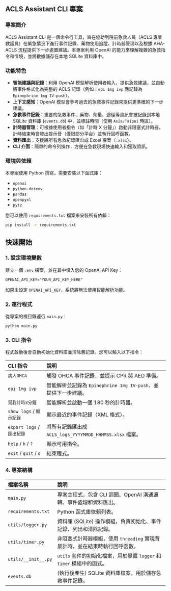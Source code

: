 ## ACLS Assistant CLI 專案

### 專案簡介

ACLS Assistant CLI 是一個命令行工具，旨在協助到院前急救人員（ACLS 專業救護員）在緊急情況下進行事件記錄、藥物使用追蹤、計時器管理以及根據 AHA-ACLS 流程提供下一步處置建議。本專案利用 OpenAI 的能力來理解複雜的急救指令和情境，並將數據儲存在本地 SQLite 資料庫中。

### 功能特色

* **智能建議與記錄**：利用 OpenAI 模型解析使用者輸入，提供急救建議，並自動將事件格式化為完整的 ACLS 記錄（例如：`epi 1mg ivp` 應記錄為 `Epinephrine 1mg IV-push`）。
* **上下文感知**：OpenAI 模型會參考過去的急救事件記錄來提供更準確的下一步建議。
* **急救事件記錄**：重要的急救事件、藥物、劑量、途徑等資訊會被記錄到本地 SQLite 資料庫 (`events.db`) 中，並標註時間（使用 `Asia/Taipei` 時區）。
* **計時器管理**：可根據使用者指令（如「計時 X 分鐘」）啟動非阻塞式計時器。計時結束時會發出提示音（僅限部分平台）並執行回呼函數。
* **資料匯出**：支援將所有急救紀錄匯出成 Excel 檔案（`.xlsx`）。
* **CLI 介面**：簡單的命令列操作，方便在急救現場快速輸入和獲取資訊。

### 環境與依賴

本專案使用 Python 撰寫，需要安裝以下函式庫：

* `openai`
* `python-dotenv`
* `pandas`
* `openpyxl`
* `pytz`

您可以使用 `requirements.txt` 檔案來安裝所有依賴：
```bash
pip install -r requirements.txt
```

## 快速開始

### 1. 設定環境變數

建立一個 `.env` 檔案，並在其中填入您的 OpenAI API Key：

```dotenv
OPENAI_API_KEY="YOUR_API_KEY_HERE"
```


如果未設定 `OPENAI_API_KEY`，系統將無法使用智能解析功能。

### 2. 運行程式

從專案的根目錄運行 `main.py`：

```bash
python main.py
```

### 3. CLI 指令

程式啟動後會自動初始化資料庫並清除舊記錄。您可以輸入以下指令：

| CLI 指令 | 說明 |
| :--- | :--- |
| `病人OHCA` | 觸發 OHCA 事件記錄，並提示 CPR 與 AED 準備。 |
| `epi 1mg ivp` | 智能解析並記錄為 `Epinephrine 1mg IV-push`，並提供下一步建議。 |
| `幫我計時3分鐘` | 智能解析並啟動一個 180 秒的計時器。 |
| `show logs` / `顯示紀錄` | 顯示最近的事件記錄（XML 格式）。 |
| `export logs` / `匯出紀錄` | 將所有記錄匯出成 `ACLS_logs_YYYYMMDD_HHMMSS.xlsx` 檔案。 |
| `help` / `h` / `?` | 顯示可用指令。 |
| `exit` / `quit` / `q` | 結束程式。 |

### 4. 專案結構

| 檔案名稱 | 說明 |
| :--- | :--- |
| `main.py` | 專案主程式，包含 CLI 迴圈、OpenAI 溝通邏輯、事件處理和資料匯出。 |
| `requirements.txt` | Python 函式庫依賴列表。 |
| `utils/logger.py` | 資料庫 (SQLite) 操作模組，負責初始化、事件記錄、列出和清除記錄。 |
| `utils/timer.py` | 非阻塞式計時器模組，使用 `threading` 實現背景計時，並在結束時執行回呼函數。 |
| `utils/__init__.py` | `utils` 套件的初始化檔案，用於暴露 `logger` 和 `timer` 模組中的函式。 |
| `events.db` | (執行後產生) SQLite 資料庫檔案，用於儲存急救事件記錄。 |
